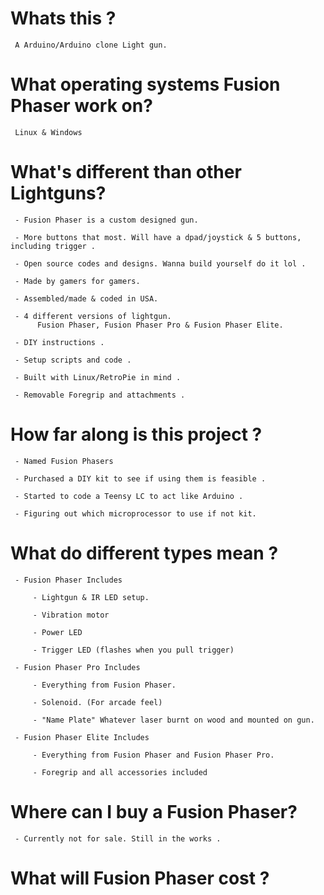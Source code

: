 # Whats this ? 

     A Arduino/Arduino clone Light gun.

# What operating systems Fusion Phaser work on?

     Linux & Windows 

# What's different than other Lightguns? 

     - Fusion Phaser is a custom designed gun.
    
     - More buttons that most. Will have a dpad/joystick & 5 buttons, including trigger .

     - Open source codes and designs. Wanna build yourself do it lol .

     - Made by gamers for gamers.

     - Assembled/made & coded in USA.

     - 4 different versions of lightgun. 
          Fusion Phaser, Fusion Phaser Pro & Fusion Phaser Elite.

     - DIY instructions .

     - Setup scripts and code .

     - Built with Linux/RetroPie in mind .

     - Removable Foregrip and attachments .

# How far along is this project ?

     - Named Fusion Phasers 

     - Purchased a DIY kit to see if using them is feasible .

     - Started to code a Teensy LC to act like Arduino .

     - Figuring out which microprocessor to use if not kit.

# What do different types mean ?

     - Fusion Phaser Includes 

         - Lightgun & IR LED setup.

         - Vibration motor 

         - Power LED 

         - Trigger LED (flashes when you pull trigger)

     - Fusion Phaser Pro Includes 

         - Everything from Fusion Phaser. 

         - Solenoid. (For arcade feel) 

         - "Name Plate" Whatever laser burnt on wood and mounted on gun.

     - Fusion Phaser Elite Includes 

         - Everything from Fusion Phaser and Fusion Phaser Pro.

         - Foregrip and all accessories included


# Where can I buy a Fusion Phaser? 

     - Currently not for sale. Still in the works .

# What will Fusion Phaser cost ? 


     
